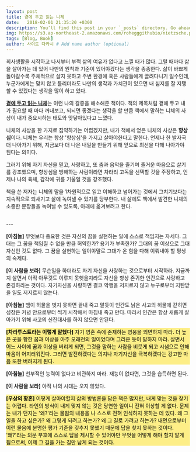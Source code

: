 ```yaml
---
layout: post
title: 곁에 두고 읽는 니체
date:   2018-02-01 21:35:20 +0300
description: You’ll find this post in your `_posts` directory. Go ahead and edit it and re-build the site to see your changes. # Add post description (optional)
img: https://s3.ap-northeast-2.amazonaws.com/rohegggithubio/nietzsche.png # Add image post (optional)
tags: [Blog, Book]
author: 사이토 다카시 # Add name author (optional)
---
```


회사생활을 시작하고 나서부터 부쩍 삶의 여유가 없다고 느낄 때가 많다. 그럴 때마다 삶을 살아가는 데 있어 나만의 원칙과 기준이 있어야겠다는 생각을 종종한다. 삶이 바쁘게 돌아갈수록 주체적으로 살지 못하고 주변 환경에 혹은 사람들에게 끌려다니기 일수인데, 누군가에게는 맞지 않고 틀리더라도 나만의 생각과 가치관이 있으면 내 심지를 잘 지탱할 수 있겠다는 생각을 많이 하고 있다.

<u><b>곁에 두고 읽는 니체</b></u>는 이런 나의 갈증을 해소해준 책이다. 책의 제목처럼 곁에 두고 내가 필요할 때 마다 꺼내보고, 되뇌면 좋겠다는 생각을 할 만큼 책에서 말하는 니체의 사상이 내가 중요시하는 태도와 맞닿아있다고 느꼈다.

니체의 사상을 한 가지로 집약하기는 어렵겠지만, 내가 책에서 얻은 니체의 사상은 <b>향상심</b>이다. 니체는 우리는 항상 '향상심'을 가지고 살아야한다고 말한다. 언제나 한 발자국 더 나아가기 위해, 지금보다 더 나은 내일을 만들기 위해 앞으로 최선을 다해 나아가야 된다는 의미다.

그러기 위해 자기 자신을 믿고, 사랑하고, 또 춤과 음악을 즐기며 즐거운 마음으로 살기를 강조했으며, 향상심을 방해하는 사람이라면 차라리 고독을 선택할 것을 주장하고, 언제나 나의 육체, 감각에 귀를 기울일 것을 강조했다.

책을 쓴 저자는 니체의 말을 1차원적으로 읽고 이해하고 넘어가는 것에서 그치기보다는 지속적으로 되새기고 삶에 녹여낼 수 있기를 당부한다.
내 삶에도 책에서 발견한 니체의 소중한 문장들을 녹여낼 수 있도록, 아래에 옮겨보려고 한다.

<br>
---
<br>

**[아침놀]** 무엇보다 중요한 것은 자신의 꿈을 실현하는 일에 스스로 책임지는 자세다. 그대는 그 꿈을 책임질 수 없을 만큼 허약한가? 용기가 부족한가? 그대의 꿈 이상으로 그대 자신인 것도 없다. 그 꿈을 실현하는 일이야말로 그대가 온 힘을 다해 이뤄내야 할 평생의 숙제다.

**[이 사람을 보라]** 무슨일을 하더라도 자기 자신을 사랑하는 것으로부터 시작하라. 지금까지 살면서 아직 아무것도 이루지 못햇을지라도 자신을 항상 존귀한 인간으로 사랑하고 존경하라는 것이다. 자기자신을 사랑하면 결코 악행을 저지르지 않고 누구로부터 지탄받을 일도 저지르지 않는다.

**[아침놀]** 뱀이 허물을 벗지 못하면 끝내 죽고 말듯이 인간도 낡은 사고의 허물에 갇히면 성장은 커녕 안으로부터 썩기 시작해서 마침내 죽고 만다. 따라서 인간은 항상 새롭게 살아가기 위해 사고의 신진대사를 하지 않으면 안된다.

<p style="color: #000000; background-color: #fdee87"> <b>[차라투스트라는 이렇게 말했다]</b> 자기 영혼 속에 존재하는 영웅을 외면하지 마라. 더 높은 곳을 향한 꿈과 이상을 아주 오래전의 일이었다며 그리운 듯이 말하지 마라. 살면서 어느 사이에 꿈과 이상을 버리게 되면, 그것을 말하는 사람을 비웃게 되고 시샘으로 인해 마음이 어지러워진다. 그러면 발전하겠다는 의지나 자기자신을 극복하겠다는 강고한 마음 또한 버려지게 된다.</p>

**[아침놀]** 천부적인 능력이 없다고 비관하지 마라. 재능이 없다면, 그것을 습득하면 된다.

**[이 사람을 보라]** 아직 나의 시대는 오지 않았다.

<p style="color: #000000; background-color: #fdee87"> <b>[우상의 황혼]</b> 어떻게 살아야할지 삶의 방법론을 담은 책은 많지만, 내게 맞는 것을 찾기는 어렵다. 타인의 방식이 내게 맞지 않는 것은 당연한 일이니 전혀 이상할 게 없다. 문제는 내가 던지는 '왜?'라는 물읨의 내용을 나 스스로 전혀 인식하지 못하는 데 있다. 왜 그 일을 하고 싶은가? 왜 그렇게 되려고 하는가? 왜 그 길로 가려고 하는가? 내면으로부터 이런 물음에 분명한 평가 기준을 갖추지 못했기 때문에 답을 찾지 못하는 것이다. '왜?'라는 의문 부호에 스스로 답을 제시할 수 있어야만 무엇을 어떻게 해야 할지 알게 됨으로써, 이제 그 길을 가는 길만 남게 되는 것이다.</p>
